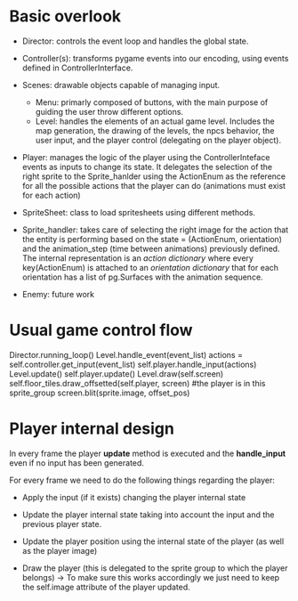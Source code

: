 # Basic overlook 

- Director: controls the event loop and handles the global state.
- Controller(s): transforms pygame events into our encoding, using events defined in ControllerInterface.
- Scenes: drawable objects capable of managing input.
    - Menu: primarly composed of buttons, with the main purpose of guiding the user throw different options.
    - Level: handles the elements of an actual game level.
      Includes the map generation, the drawing of the levels, the npcs behavior, the user input, and the player control (delegating on the player object).

- Player: manages the logic of the player using the ControllerInteface events as inputs to change its state.
    It delegates the selection of the right sprite to the Sprite_hanlder using the ActionEnum as the reference
    for all the possible actions that the player can do (animations must exist for each action)

- SpriteSheet: class to load spritesheets using different methods.

- Sprite_handler: takes care of selecting the right image for the action that the entity is performing based on the state = (ActionEnum, orientation) and the animation_step (time between animations) previously defined.
The internal representation is an *action dictionary* where every key(ActionEnum) is attached to an *orientation dictionary* that for each orientation has a list of pg.Surfaces with the animation sequence.

- Enemy: future work


# Usual game control flow
Director.running_loop()
    Level.handle_event(event_list)
        actions = self.controller.get_input(event_list)
        self.player.handle_input(actions)
    Level.update()
        self.player.update()
    Level.draw(self.screen)
        self.floor_tiles.draw_offsetted(self.player, screen) #the player is in this sprite_group
            screen.blit(sprite.image, offset_pos)


# Player internal design
In every frame the player **update** method is executed and the **handle_input** even if no input has been generated. 

For every frame we need to do the following things regarding the player:

- Apply the input (if it exists) changing the player internal state

- Update the player internal state taking into account the input and the previous player state.

- Update the player position using the internal state of the player (as well as the player image)

- Draw the player (this is delegated to the sprite group to which the player belongs)
    -> To make sure this works accordingly we just need to keep the self.image attribute of the player updated.



















